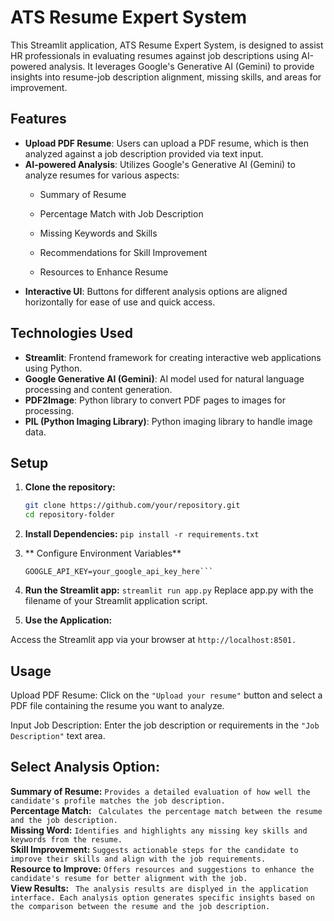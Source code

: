 # ATS Resume Expert System

This Streamlit application, ATS Resume Expert System, is designed to assist HR professionals in evaluating resumes against job descriptions using AI-powered analysis. It leverages Google's Generative AI (Gemini) to provide insights into resume-job description alignment, missing skills, and areas for improvement.

## Features

- **Upload PDF Resume**: Users can upload a PDF resume, which is then analyzed against a job description provided via text input.
- **AI-powered Analysis**: Utilizes Google's Generative AI (Gemini) to analyze resumes for various aspects:
  - Summary of Resume



  - Percentage Match with Job Description
  - Missing Keywords and Skills
  - Recommendations for Skill Improvement
  - Resources to Enhance Resume
- **Interactive UI**: Buttons for different analysis options are aligned horizontally for ease of use and quick access.

## Technologies Used

- **Streamlit**: Frontend framework for creating interactive web applications using Python.
- **Google Generative AI (Gemini)**: AI model used for natural language processing and content generation.
- **PDF2Image**: Python library to convert PDF pages to images for processing.
- **PIL (Python Imaging Library)**: Python imaging library to handle image data.

## Setup

1. **Clone the repository:**

   ```bash
   git clone https://github.com/your/repository.git
   cd repository-folder

   ```

2. **Install Dependencies:**
   ```pip install -r requirements.txt```

3. ** Configure Environment Variables**
   ```Create a .env file in the root directory with your Google API key:
   GOOGLE_API_KEY=your_google_api_key_here```

4. **Run the Streamlit app:**
   ```streamlit run app.py```
   Replace app.py with the filename of your Streamlit application script.

5. **Use the Application:**

Access the Streamlit app via your browser at ```http://localhost:8501.```

## Usage

Upload PDF Resume: Click on the ```"Upload your resume"``` button and select a PDF file containing the resume you want to analyze.

Input Job Description: Enter the job description or requirements in the ```"Job Description"``` text area.

## Select Analysis Option:
**Summary of Resume:** ```Provides a detailed evaluation of how well the candidate's profile matches the job description.```  
**Percentage Match:** ``` Calculates the percentage match between the resume and the job description.```  
**Missing Word:** ```Identifies and highlights any missing key skills and keywords from the resume.```  
**Skill Improvement:** ```Suggests actionable steps for the candidate to improve their skills and align with the job requirements.```  
**Resource to Improve:** ```Offers resources and suggestions to enhance the candidate's resume for better alignment with the job.```  
**View Results:** ``` The analysis results are displyed in the application interface. Each analysis option generates specific insights based on the comparison between the resume and the job description.```

